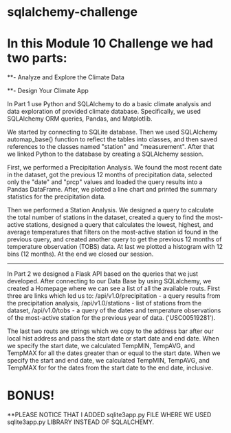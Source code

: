 # sqlalchemy-challenge

# In this Module 10 Challenge we had two parts: 

**- Analyze and Explore the Climate Data

**- Design Your Climate App



In Part 1 use Python and SQLAlchemy to do a basic climate analysis and data exploration 
of provided climate database. Specifically, we used SQLAlchemy ORM queries, Pandas, and Matplotlib. 

We started by connecting to SQLite database. Then we used SQLAlchemy automap_base() function to reflect the tables into classes, 
and then saved references to the classes named "station" and "measurement".
After that we linked Python to the database by creating a SQLAlchemy session.

First, we performed a Precipitation Analysis. We found the most recent date in the dataset, 
got the previous 12 months of precipitation data, selected only the "date" and "prcp" values and loaded the query results into a 
Pandas DataFrame. After, we plotted a line chart and printed the summary statistics for the precipitation data.

Then we performed a Station Analysis. We designed a query to calculate the total number of stations in the dataset, created a query
to find the most-active stations, designed a query that calculates the lowest, highest, and average temperatures that filters 
on the most-active station id found in the previous query, and created another query to get the previous 12 months 
of temperature observation (TOBS) data. At last we plotted a histogram with 12 bins (12 months).
At the end we closed our session. 

--------------------------------------------------------------------------------------------------------------------------------------------

In Part 2 we designed a Flask API based on the queries that we just developed. After connecting to our Data Base by using SQLalchemy, 
we created a Homepage where we can see a list of all the available routs. First three are links which led us to:
/api/v1.0/precipitation - a query results from the precipitation analysis,
/api/v1.0/stations - list of stations from the dataset,
/api/v1.0/tobs - a query of the dates and temperature observations of the most-active station for the previous year of data. ('USC00519281').

The last two routs are strings which we copy to the address bar after our local hist address and pass the start date 
or start date and end date.
When we specify the start date, we calculated TempMIN, TempAVG, and TempMAX for all the dates greater than or equal to the start date.
When we specify the start and end date, we calculated TempMIN, TempAVG, and TempMAX for for the dates 
from the start date to the end date, inclusive.



# BONUS! 

**PLEASE NOTICE THAT I ADDED sqlite3app.py FILE WHERE WE USED sqlite3app.py LIBRARY INSTEAD OF SQLALCHEMY. 

